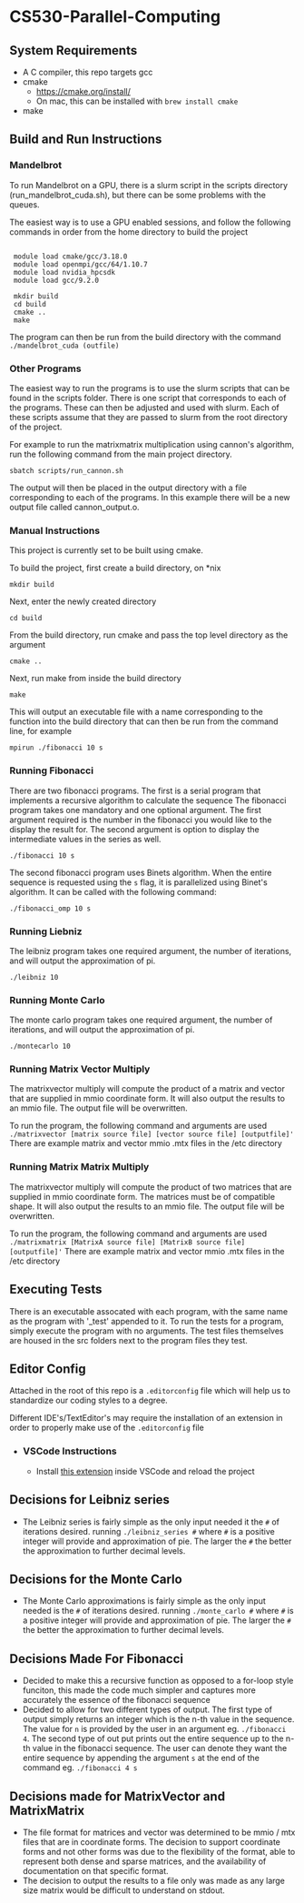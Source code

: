 # CS530-Parallel-Computing

## System Requirements

  * A C compiler, this repo targets gcc
  * cmake
    * https://cmake.org/install/
    * On mac, this can be installed with `brew install cmake`
  * make

## Build and Run Instructions

### Mandelbrot

To run Mandelbrot on a GPU, there is a slurm script in the scripts directory (run_mandelbrot_cuda.sh), but there can be some problems with the queues. 

The easiest way is to use a GPU enabled sessions, and follow the following commands in order from the home directory to build the project 

``` 
 
 module load cmake/gcc/3.18.0
 module load openmpi/gcc/64/1.10.7
 module load nvidia_hpcsdk
 module load gcc/9.2.0
 
 mkdir build
 cd build
 cmake ..
 make

```

The program can then be run from the build directory with the command 
` ./mandelbrot_cuda (outfile)`

### Other Programs
The easiest way to run the programs is to use the slurm scripts that can be found in the scripts folder. There is one
script that corresponds to each of the programs. These can then be adjusted and used with slurm. 
Each of these scripts assume that they are passed to slurm from the root directory of the project. 


For example to run the 
matrixmatrix multiplication using cannon's algorithm, run the following command from the main project directory.

`sbatch scripts/run_cannon.sh`

The output will then be placed in the output directory with a file corresponding to each of the programs. In this example
there will be a new output file called cannon_output.o.

### Manual Instructions
This project is currently set to be built using cmake.

To build the project, first create a build directory, on *nix

`mkdir build`

Next, enter the newly created directory

`cd build`

From the build directory, run cmake and pass the top level directory as the argument

`cmake ..`

Next, run make from inside the build directory

`make`

This will output an executable file with a name corresponding to the function into the build directory that can then be run
from the command line, for example

`mpirun ./fibonacci 10 s`

### Running Fibonacci
There are two fibonacci programs. The first is a serial program that implements a recursive algorithm to calculate the sequence
The fibonacci program takes one mandatory and one optional argument. The first argument required is the number in the fibonacci you would like to the display the result for. The second argument is option to display the intermediate values in the series as well.

`./fibonacci 10 s`

The second fibonacci program uses Binets algorithm. When the entire sequence is requested using the `s` flag, it is parallelized using Binet's algorithm.
It can be called with the following command:

`./fibonacci_omp 10 s`


### Running Liebniz

The leibniz program takes one required argument, the number of iterations, and will output the approximation of pi.

`./leibniz 10`

### Running Monte Carlo

The monte carlo program takes one required argument, the number of iterations, and will output the approximation of pi.

`./montecarlo 10`

### Running Matrix Vector Multiply
The matrixvector multiply will compute the product of a matrix and vector that are supplied in mmio coordinate form. It will also output the results to an mmio file.
The output file will be overwritten.

To run the program, the following command and arguments are used
`./matrixvector [matrix source file] [vector source file] [outputfile]'`
There are example matrix and vector mmio .mtx files in the /etc directory

### Running Matrix Matrix Multiply
The matrixvector multiply will compute the product of two matrices that are supplied in mmio coordinate form. The matrices must be of compatible shape.
It will also output the results to an mmio file.
The output file will be overwritten.

To run the program, the following command and arguments are used
`./matrixmatrix [MatrixA source file] [MatrixB source file] [outputfile]'`
There are example matrix and vector mmio .mtx files in the /etc directory

## Executing Tests
There is an executable assocated with each program, with the same name as the program with '_test' appended to it. To run the tests for a program, simply execute the program with no arguments.
The test files themselves are housed in the src folders next to the program files they test.

## Editor Config
Attached in the root of this repo is a `.editorconfig` file which will help us to standardize our coding styles to a degree.

Different IDE's/TextEditor's may require the installation of an extension in order to properly make use of the `.editorconfig` file

- ### VSCode Instructions
    - Install [this extension](https://marketplace.visualstudio.com/items?itemName=EditorConfig.EditorConfig) inside VSCode and reload the project

## Decisions for Leibniz series
- The Leibniz series is fairly simple as the only input needed it the `#` of iterations desired. running `./leibniz_series #` where `#` is a positive integer will provide and approximation of pie. The larger the `#` the better the approximation to further decimal levels.


## Decisions for the Monte Carlo
- The Monte Carlo approximations is fairly simple as the only input needed is the `#` of iterations desired. running `./monte_carlo #` where `#` is a positive integer will provide and approximation of pie. The larger the `#` the better the approximation to further decimal levels.

## Decisions Made For Fibonacci
- Decided to make this a recursive function as opposed to a for-loop style funciton, this made the code much simpler and captures more accurately the essence of the fibonacci sequence
- Decided to allow for two different types of output. The first type of output simply returns an integer which is the n-th value in the sequence. The value for `n` is provided by the user in an argument eg. `./fibonacci 4`. The second type of out put prints out the entire sequence up to the n-th value in the fibonacci sequence. The user can denote they want the entire sequence by appending the argument `s` at the end of the command eg. `./fibonacci 4 s`

## Decisions made for MatrixVector and MatrixMatrix
- The file format for matrices and vector was determined to be mmio / mtx files that are in coordinate forms. The decision to support coordinate forms and not other forms was due to the flexibility of the format, able to represent both dense and sparse matrices, and the availability of documentation on that specific format.
- The decision to output the results to a file only was made as any large size matrix would be difficult to understand on stdout.
